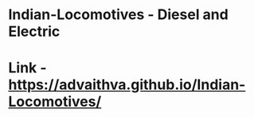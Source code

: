 # Indian-Locomotives - Diesel and Electric  
# Link - https://advaithva.github.io/Indian-Locomotives/   
